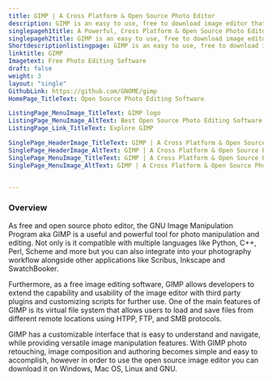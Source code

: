 ```yaml
---
title: GIMP | A Cross Platform & Open Source Photo Editor
description: GIMP is an easy to use, free to download image editor that can be used by graphic designers, developers, photographers and illustrators to enhance images.
singlepageh1title: A Powerful, Cross Platform & Open Source Photo Editor
singlepageh2title: GIMP is an easy to use, free to download image editor that can be used by graphic designers, developers, photographers and illustrators to enhance images.
Shortdescriptionlistingpage: GIMP is an easy to use, free to download image editor that can be used by graphic designers, developers, photographers and illustrators to enhance images.
linktitle: GIMP
Imagetext: Free Photo Editing Software
draft: false
weight: 3
layout: "single"
GithubLink: https://github.com/GNOME/gimp
HomePage_TitleText: Open Source Photo Editing Software

ListingPage_MenuImage_TitleText: GIMP logo
ListingPage_MenuImage_AltText: Best Open Source Photo Editing Software
ListingPage_Link_TitleText: Explore GIMP

SinglePage_HeaderImage_TitleText: GIMP | A Cross Platform & Open Source Photo Editor
SinglePage_HeaderImage_AltText: GIMP | A Cross Platform & Open Source Photo Editor
SinglePage_MenuImage_TitleText: GIMP | A Cross Platform & Open Source Photo Editor
SinglePage_MenuImage_AltText: GIMP | A Cross Platform & Open Source Photo Editor


---
```

### **Overview**

As free and open source photo editor, the GNU Image Manipulation Program aka GIMP is a useful and powerful tool for photo manipulation and editing. Not only is it compatible with multiple languages like Python, C++, Perl, Scheme and more but you can also integrate into your photography workflow alongside other applications like Scribus, Inkscape and SwatchBooker.

Furthermore, as a free image editing software, GIMP allows developers to extend the capability and usability of the image editor with third party plugins and customizing scripts for further use. One of the main features of GIMP is its virtual file system that allows users to load and save files from different remote locations using HTPP, FTP, and SMB protocols.

GIMP has a customizable interface that is easy to understand and navigate, while providing versatile image manipulation features. With GIMP photo retouching, image composition and authoring becomes simple and easy to accomplish, however in order to use the open source image editor you can download it on Windows, Mac OS, Linux and GNU.
